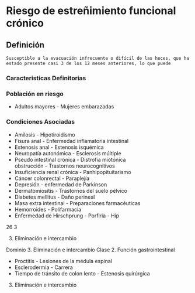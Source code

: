 # Riesgo de estreñimiento funcional crónico
## Definición
	Susceptible a la evacuación infrecuente o difícil de las heces, que ha estado presente casi 3 de los 12 meses anteriores, lo que puede

### Caracteristicas Definitorias


### Población en riesgo
- Adultos mayores  - Mujeres embarazadas

### Condiciones Asociadas
- Amilosis  - Hipotiroidismo  
- Fisura anal  - Enfermedad inflamatoria 
intestinal  
- Estenosis anal  - Estenosis isquémica  
- Neuropatía autonómica  - Esclerosis múltiple  
- Pseudo intestinal crónica  - Distrofia miotónica  
 obstrucción  - Trastornos neurocognitivos  
- Insuficiencia renal crónica  - Panhipopituitarismo  
- Cáncer colonrectal  - Paraplejía  
- Depresión  - enfermedad de Parkinson  
- Dermatomiositis  - Trastornos del suelo 
pélvico  
- Diabetes mellitus  - Daño perineal  
- Masa extra intestinal  - Preparaciones 
farmacéuticas  
- Hemorroides  - Polifarmacia  
- Enfermedad de Hirschprung  - Porfiria  - Hip 
 
 
 
 
 
26
3 
 
 
 
 
 
 
 
 
 
 
 
3. Eliminación e intercambio  
 
Dominio 3. Eliminación e intercambio  Clase 2. Función gastrointestinal  
 
 
 
- Proctitis  - Lesiones de la 
médula espinal  
- Esclerodermia  - Carrera  
- Tiempo de tránsito de colon 
lento  - Estenosis 
quirúrgica   
 
 
 
 
 
3. Eliminación e intercambio

